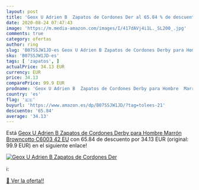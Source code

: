 ```yaml
---
layout: post
title: 'Geox U Adrien B  Zapatos de Cordones Der al 65.84 % de descuento'
date: 2020-08-24 07:47:43
image: 'https://m.media-amazon.com/images/I/417dAVj4i1L._SL200_.jpg'
comments: true
category: ofertas
author: ring
slug: 'B07SSJW1JD-es Geox U Adrien B Zapatos de Cordones Derby para Hombre...'
sku: 'B07SSJW1JD-es'
tags: [ 'zapatos', ]
actualPrice: 34.13 EUR
currency: EUR
price: 34.13
comparePrice: 99.9 EUR
prodname: 'Geox U Adrien B  Zapatos de Cordones Derby para Hombre  Marrón  Browncotto C6003   42 EU'
country: 'es'
flag: '🇪🇸'
buyurl: 'https://www.amazon.es/dp/B07SSJW1JD/?tag=tolees-21'
descuento: '65.84'
average: '34.13'
---
```


Está [Geox U Adrien B  Zapatos de Cordones Derby para Hombre  Marrón  Browncotto C6003   42 EU](https://www.amazon.es/dp/B07SSJW1JD/?tag=tolees-21) con 65.84 de descuento por 34.13 EUR (original: 99.9 EUR) en el siguiente enlace!

[![Geox U Adrien B  Zapatos de Cordones Der](https://m.media-amazon.com/images/I/417dAVj4i1L._SL200_.jpg)](https://www.amazon.es/dp/B07SSJW1JD/?tag=tolees-21)

ℹ️:


[🛒 Ver la oferta!!](https://www.amazon.es/dp/B07SSJW1JD/?tag=tolees-21)
